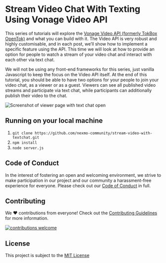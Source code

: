 # Stream Video Chat With Texting Using Vonage Video API

This series of tutorials will explore the [Vonage Video API (formerly TokBox OpenTok)](https://tokbox.com/developer/) and what you can build with it. The Video API is very robust and highly customisable, and in each post, we’ll show how to implement a specific feature using the API. This time we will look at how to provide an option for people to watch a stream of your video chat and interact with each other via text chat.

We will not be using any front-end frameworks for this series, just vanilla Javascript to keep the focus on the Video API itself. At the end of this tutorial, you should be able to have two options for your people to join your video chat, as a viewer or as a guest. Viewers can see all published video streams and participate via text chat, while participants can additionally publish their video to the chat.

![Screenshot of viewer page with text chat open](https://cdn.glitch.com/89dd6641-affd-4e68-814e-3d04c276235b%2Fviewer.jpg?v=1586847376576)

## Running on your local machine

1. `git clone https://github.com/nexmo-community/stream-video-with-textchat.git`
2. `npm install`
3. `node server.js`

## Code of Conduct

In the interest of fostering an open and welcoming environment, we strive to make participation in our project and our community a harassment-free experience for everyone. Please check out our [Code of Conduct][coc] in full.

## Contributing

We :heart: contributions from everyone! Check out the [Contributing Guidelines][contributing] for more information.

[![contributions welcome][contribadge]][issues]

## License

This project is subject to the [MIT License][license]

[contribadge]: https://img.shields.io/badge/contributions-welcome-brightgreen.svg?style=flat "Contributions Welcome"

[coc]: CODE_OF_CONDUCT.md "Code of Conduct"
[contributing]: CONTRIBUTING.md "Contributing"
[license]: LICENSE "MIT License"

[issues]: ./../../issues "Issues"
